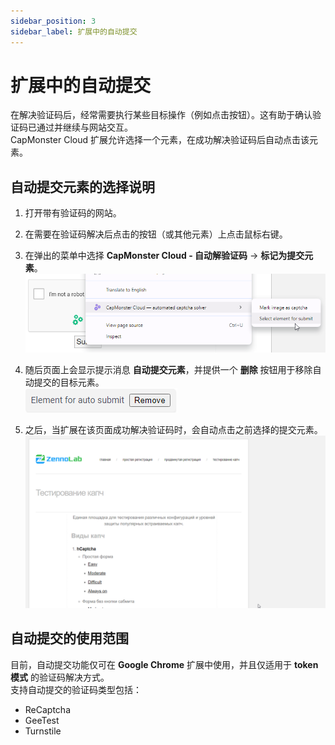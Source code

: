 ```yaml
---
sidebar_position: 3
sidebar_label: 扩展中的自动提交
---
```


# 扩展中的自动提交

在解决验证码后，经常需要执行某些目标操作（例如点击按钮）。这有助于确认验证码已通过并继续与网站交互。  
CapMonster Cloud 扩展允许选择一个元素，在成功解决验证码后自动点击该元素。

## 自动提交元素的选择说明

1. 打开带有验证码的网站。  
2. 在需要在验证码解决后点击的按钮（或其他元素）上点击鼠标右键。  
3. 在弹出的菜单中选择 **CapMonster Cloud - 自动解验证码** → **标记为提交元素**。  
![](./images/autosubmit/submit1.png)  

4. 随后页面上会显示提示消息 **自动提交元素**，并提供一个 **删除** 按钮用于移除自动提交的目标元素。  
![](./images/autosubmit/submit2.png)  

5. 之后，当扩展在该页面成功解决验证码时，会自动点击之前选择的提交元素。  
![](./images/autosubmit/submit3.gif)  

## 自动提交的使用范围

目前，自动提交功能仅可在 **Google Chrome** 扩展中使用，并且仅适用于 **token 模式** 的验证码解决方式。  
支持自动提交的验证码类型包括：  

- ReCaptcha  
- GeeTest  
- Turnstile  
